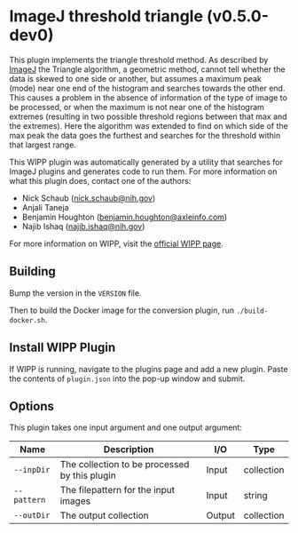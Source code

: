 # ImageJ threshold triangle (v0.5.0-dev0)

This plugin implements the triangle threshold method. As described by [ImageJ](https://imagej.net/plugins/auto-threshold#triangle)
the Triangle algorithm, a geometric method, cannot tell whether the data is
skewed to one side or another, but assumes a maximum peak (mode) near one end of
the histogram and searches towards the other end. This causes a problem in the
absence of information of the type of image to be processed, or when the maximum
is not near one of the histogram extremes (resulting in two possible threshold
regions between that max and the extremes). Here the algorithm was extended to
find on which side of the max peak the data goes the furthest and searches for
the threshold within that largest range.

This WIPP plugin was automatically generated by a utility that searches for ImageJ plugins and generates code to run them.
For more information on what this plugin does, contact one of the authors:

 - Nick Schaub (nick.schaub@nih.gov)
 - Anjali Taneja
 - Benjamin Houghton (benjamin.houghton@axleinfo.com)
 - Najib Ishaq (najib.ishaq@nih.gov)

For more information on WIPP, visit the [official WIPP page](https://isg.nist.gov/deepzoomweb/software/wipp).

## Building

Bump the version in the `VERSION` file.

Then to build the Docker image for the conversion plugin, run
`./build-docker.sh`.

## Install WIPP Plugin

If WIPP is running, navigate to the plugins page and add a new plugin.
Paste the contents of `plugin.json` into the pop-up window and submit.

## Options

This plugin takes one input argument and one output argument:

| Name        | Description                                   | I/O    | Type       |
| ----------- | --------------------------------------------- | ------ | ---------- |
| `--inpDir`  | The collection to be processed by this plugin | Input  | collection |
| `--pattern` | The filepattern for the input images          | Input  | string     |
| `--outDir`  | The output collection                         | Output | collection |
